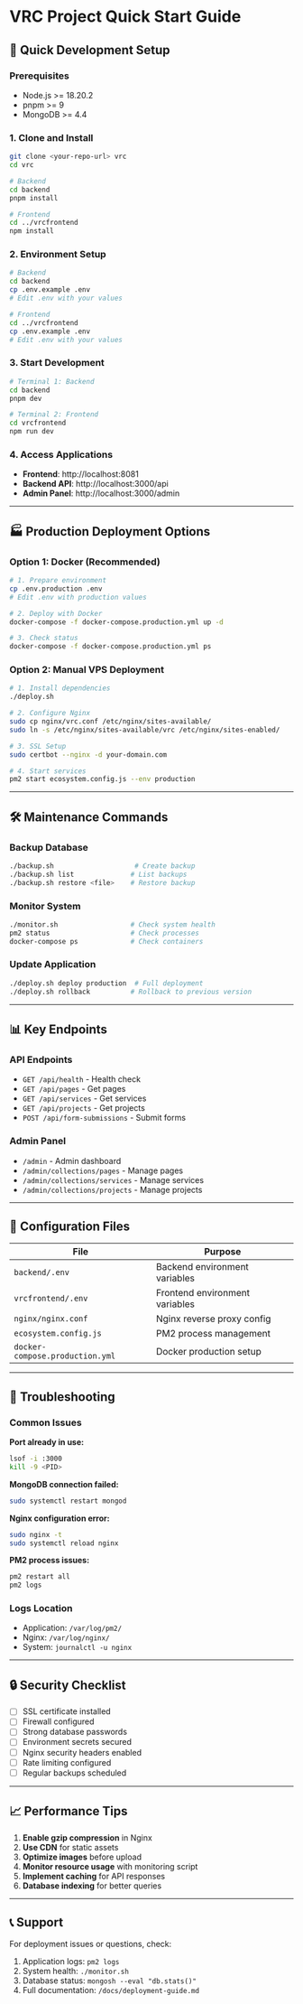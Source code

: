# VRC Project Quick Start Guide

## 🚀 Quick Development Setup

### Prerequisites
- Node.js >= 18.20.2
- pnpm >= 9
- MongoDB >= 4.4

### 1. Clone and Install
```bash
git clone <your-repo-url> vrc
cd vrc

# Backend
cd backend
pnpm install

# Frontend
cd ../vrcfrontend
npm install
```

### 2. Environment Setup
```bash
# Backend
cd backend
cp .env.example .env
# Edit .env with your values

# Frontend
cd ../vrcfrontend
cp .env.example .env
# Edit .env with your values
```

### 3. Start Development
```bash
# Terminal 1: Backend
cd backend
pnpm dev

# Terminal 2: Frontend
cd vrcfrontend
npm run dev
```

### 4. Access Applications
- **Frontend**: http://localhost:8081
- **Backend API**: http://localhost:3000/api
- **Admin Panel**: http://localhost:3000/admin

---

## 🏭 Production Deployment Options

### Option 1: Docker (Recommended)
```bash
# 1. Prepare environment
cp .env.production .env
# Edit .env with production values

# 2. Deploy with Docker
docker-compose -f docker-compose.production.yml up -d

# 3. Check status
docker-compose -f docker-compose.production.yml ps
```

### Option 2: Manual VPS Deployment
```bash
# 1. Install dependencies
./deploy.sh

# 2. Configure Nginx
sudo cp nginx/vrc.conf /etc/nginx/sites-available/
sudo ln -s /etc/nginx/sites-available/vrc /etc/nginx/sites-enabled/

# 3. SSL Setup
sudo certbot --nginx -d your-domain.com

# 4. Start services
pm2 start ecosystem.config.js --env production
```

---

## 🛠️ Maintenance Commands

### Backup Database
```bash
./backup.sh                    # Create backup
./backup.sh list              # List backups
./backup.sh restore <file>    # Restore backup
```

### Monitor System
```bash
./monitor.sh                  # Check system health
pm2 status                    # Check processes
docker-compose ps             # Check containers
```

### Update Application
```bash
./deploy.sh deploy production  # Full deployment
./deploy.sh rollback          # Rollback to previous version
```

---

## 📊 Key Endpoints

### API Endpoints
- `GET /api/health` - Health check
- `GET /api/pages` - Get pages
- `GET /api/services` - Get services
- `GET /api/projects` - Get projects
- `POST /api/form-submissions` - Submit forms

### Admin Panel
- `/admin` - Admin dashboard
- `/admin/collections/pages` - Manage pages
- `/admin/collections/services` - Manage services
- `/admin/collections/projects` - Manage projects

---

## 🔧 Configuration Files

| File | Purpose |
|------|---------|
| `backend/.env` | Backend environment variables |
| `vrcfrontend/.env` | Frontend environment variables |
| `nginx/nginx.conf` | Nginx reverse proxy config |
| `ecosystem.config.js` | PM2 process management |
| `docker-compose.production.yml` | Docker production setup |

---

## 📝 Troubleshooting

### Common Issues

**Port already in use:**
```bash
lsof -i :3000
kill -9 <PID>
```

**MongoDB connection failed:**
```bash
sudo systemctl restart mongod
```

**Nginx configuration error:**
```bash
sudo nginx -t
sudo systemctl reload nginx
```

**PM2 process issues:**
```bash
pm2 restart all
pm2 logs
```

### Logs Location
- Application: `/var/log/pm2/`
- Nginx: `/var/log/nginx/`
- System: `journalctl -u nginx`

---

## 🔒 Security Checklist

- [ ] SSL certificate installed
- [ ] Firewall configured
- [ ] Strong database passwords
- [ ] Environment secrets secured
- [ ] Nginx security headers enabled
- [ ] Rate limiting configured
- [ ] Regular backups scheduled

---

## 📈 Performance Tips

1. **Enable gzip compression** in Nginx
2. **Use CDN** for static assets
3. **Optimize images** before upload
4. **Monitor resource usage** with monitoring script
5. **Implement caching** for API responses
6. **Database indexing** for better queries

---

## 📞 Support

For deployment issues or questions, check:
1. Application logs: `pm2 logs`
2. System health: `./monitor.sh`
3. Database status: `mongosh --eval "db.stats()"`
4. Full documentation: `/docs/deployment-guide.md`

